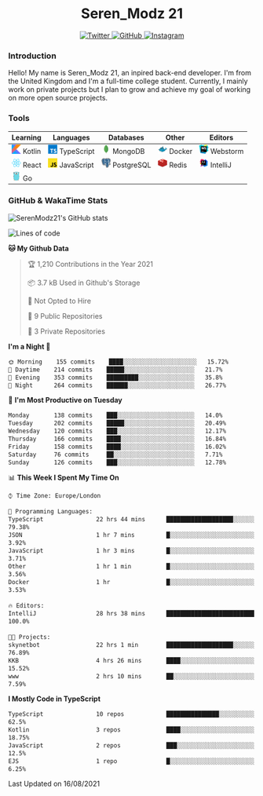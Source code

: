 <div align="center">
  <h1>Seren_Modz 21</h1>
  <a href="https://twitter.com/SerenModz21">
    <img alt="Twitter" src="https://img.shields.io/badge/twitter%20-%231DA1F2.svg?&style=for-the-badge&logo=Twitter&logoColor=white">
  </a>
  <a href="https://github.com/SerenModz21">
    <img alt="GitHub" src="https://img.shields.io/badge/github%20-%23121011.svg?&style=for-the-badge&logo=github&logoColor=white">
  </a>
  <a href="https://www.instagram.com/serenmodz21">
    <img alt="Instagram" src="https://img.shields.io/badge/instagram%20-%23E4405F.svg?&style=for-the-badge&logo=Instagram&logoColor=white">
  </a>
</div>

### Introduction

Hello! My name is Seren_Modz 21, an inpired back-end developer. I'm from the United Kingdom and I'm a full-time college student. Currently, I mainly work on private projects but I plan to grow and achieve my goal of working on more open source projects. 

### Tools

 **Learning**                                        | **Languages**                                               | **Databases**                                               | **Other**                                           | **Editors**                                                  
-----------------------------------------------------|-------------------------------------------------------------|-------------------------------------------------------------|-----------------------------------------------------|--------------------------------------------------------------
 <img width="19px" src="./assets/kotlin.svg"> Kotlin | <img width="19px" src="./assets/typescript.svg"> TypeScript | <img width="19px" src="./assets/mongodb.svg"> MongoDB       | <img width="19px" src="./assets/docker.svg"> Docker | <img width="19px" src="./assets/webstorm.svg"> Webstorm      
 <img width="19px" src="./assets/react.svg"> React   | <img width="19px" src="./assets/javascript.svg"> JavaScript | <img width="19px" src="./assets/postgresql.svg"> PostgreSQL | <img width="19px" src="./assets/redis.svg"> Redis   | <img width="19px" src="./assets/intellij-idea.svg"> IntelliJ
 <img width="19px" src="./assets/go.svg"> Go         |                                                             |                                                             |                                                     |                                                                                                               

### GitHub & WakaTime Stats

![SerenModz21's GitHub stats](https://github-readme-stats.vercel.app/api?username=SerenModz21&show_icons=true&theme=dark)

<!--START_SECTION:waka-->
![Lines of code](https://img.shields.io/badge/From%20Hello%20World%20I%27ve%20Written-15913%20lines%20of%20code-blue)

**🐱 My Github Data** 

> 🏆 1,210 Contributions in the Year 2021
 > 
> 📦 3.7 kB Used in Github's Storage 
 > 
> 🚫 Not Opted to Hire
 > 
> 📜 9 Public Repositories 
 > 
> 🔑 3 Private Repositories  
 > 
**I'm a Night 🦉** 

```text
🌞 Morning    155 commits    ████░░░░░░░░░░░░░░░░░░░░░   15.72% 
🌆 Daytime    214 commits    █████░░░░░░░░░░░░░░░░░░░░   21.7% 
🌃 Evening    353 commits    █████████░░░░░░░░░░░░░░░░   35.8% 
🌙 Night      264 commits    ██████░░░░░░░░░░░░░░░░░░░   26.77%

```
📅 **I'm Most Productive on Tuesday** 

```text
Monday       138 commits    ███░░░░░░░░░░░░░░░░░░░░░░   14.0% 
Tuesday      202 commits    █████░░░░░░░░░░░░░░░░░░░░   20.49% 
Wednesday    120 commits    ███░░░░░░░░░░░░░░░░░░░░░░   12.17% 
Thursday     166 commits    ████░░░░░░░░░░░░░░░░░░░░░   16.84% 
Friday       158 commits    ████░░░░░░░░░░░░░░░░░░░░░   16.02% 
Saturday     76 commits     ██░░░░░░░░░░░░░░░░░░░░░░░   7.71% 
Sunday       126 commits    ███░░░░░░░░░░░░░░░░░░░░░░   12.78%

```


📊 **This Week I Spent My Time On** 

```text
⌚︎ Time Zone: Europe/London

💬 Programming Languages: 
TypeScript               22 hrs 44 mins      ███████████████████░░░░░░   79.38% 
JSON                     1 hr 7 mins         █░░░░░░░░░░░░░░░░░░░░░░░░   3.92% 
JavaScript               1 hr 3 mins         █░░░░░░░░░░░░░░░░░░░░░░░░   3.71% 
Other                    1 hr 1 min          █░░░░░░░░░░░░░░░░░░░░░░░░   3.56% 
Docker                   1 hr                █░░░░░░░░░░░░░░░░░░░░░░░░   3.53%

🔥 Editors: 
IntelliJ                 28 hrs 38 mins      █████████████████████████   100.0%

🐱‍💻 Projects: 
skynetbot                22 hrs 1 min        ███████████████████░░░░░░   76.89% 
KKB                      4 hrs 26 mins       ████░░░░░░░░░░░░░░░░░░░░░   15.52% 
www                      2 hrs 10 mins       ██░░░░░░░░░░░░░░░░░░░░░░░   7.59%

```

**I Mostly Code in TypeScript** 

```text
TypeScript               10 repos            ███████████████░░░░░░░░░░   62.5% 
Kotlin                   3 repos             ████░░░░░░░░░░░░░░░░░░░░░   18.75% 
JavaScript               2 repos             ███░░░░░░░░░░░░░░░░░░░░░░   12.5% 
EJS                      1 repo              █░░░░░░░░░░░░░░░░░░░░░░░░   6.25%

```



 Last Updated on 16/08/2021
<!--END_SECTION:waka-->
